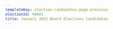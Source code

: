 ```yaml
---
templateKey: election-candidates-page-previous
electionId: 44601
title: January 2023 Board Elections Candidates
---
```

